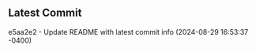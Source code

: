 
## Latest Commit
e5aa2e2 - Update README with latest commit info (2024-08-29 16:53:37 -0400) <Yunxi-Zhou>
